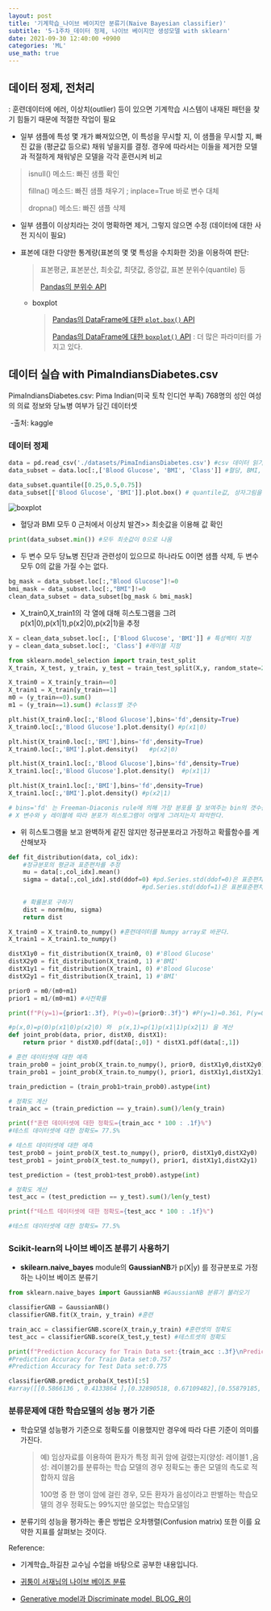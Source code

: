```yaml
---
layout: post
title: '기계학습_나이브 베이지안 분류기(Naive Bayesian classifier)'
subtitle: '5-1주차_데이터 정제, 나이브 베이지안 생성모델 with sklearn'
date: 2021-09-30 12:40:00 +0900
categories: 'ML'
use_math: true
---
```




## 데이터 정제, 전처리

: 훈련데이터에 에러, 이상치(outlier) 등이 있으면 기계학습 시스템이 내재된 패턴을 찾기 힘들기 때문에 적절한 작업이 필요  

- 일부 샘플에 특성 몇 개가 빠져있으면, 이 특성을 무시할 지, 이 샘플을 무시할 지, 빠진 값을 (평균값 등으로) 채워 넣을지를 결정. 경우에 따라서는 이들을 제거한 모델과 적절하게 채워넣은 모델을 각각 훈련시켜 비교  

> isnull() 메소드: 빠진 샘플 확인
>
> fillna() 메소드: 빠진 샘플 채우기 ; inplace=True 바로 변수 대체
>
> dropna() 메소드: 빠진 샘플 삭제

- 일부 샘플이 이상치라는 것이 명확하면 제거, 그렇지 않으면 수정 (데이터에 대한 사전 지식이 필요)

- 표본에 대한 다양한 통계량(표본의 몇 몇 특성을 수치화한 것)을 이용하여 판단: 

  > 표본평균, 표본분산, 최솟값, 최댓값, 중앙값, 표본 분위수(quantile) 등
  >
  > [Pandas의 분위수 API](https://pandas.pydata.org/docs/reference/api/pandas.DataFrame.quantile.html?highlight=quantile#pandas.DataFrame.quantile)
  
  - boxplot
  
    > [Pandas의 DataFrame에 대한 `plot.box()` API](https://pandas.pydata.org/docs/reference/api/pandas.DataFrame.plot.box.html?highlight=box#pandas.DataFrame.plot.box)
    >
    > [Pandas의 DataFrame에 대한 `boxplot()` API](https://pandas.pydata.org/docs/reference/api/pandas.DataFrame.boxplot.html#pandas.DataFrame.boxplot) : 더 많은 파라미터를 가지고 있다.



## 데이터 실습 with PimaIndiansDiabetes.csv

PimaIndiansDiabetes.csv: Pima Indian(미국 토착 인디언 부족) 768명의 성인 여성의 의료 정보와 당뇨병 여부가 담긴 데이터셋

​																																								-출처: kaggle

### 데이터 정제

```python
data = pd.read_csv('./datasets/PimaIndiansDiabetes.csv') #csv 데이터 읽기
data_subset = data.loc[:,['Blood Glucose', 'BMI', 'Class']] #혈당, BMI, 당뇨병 여부(1,0) 데이터만 추출

data_subset.quantile([0.25,0.5,0.75])
data_subset[['Blood Glucose', 'BMI']].plot.box() # quantile값, 상자그림을 통해 이상치 파악 및 데이터 탐색

```

![boxplot](/img/posts/ML5_boxplot.png)

- 혈당과 BMI  모두 0 근처에서 이상치 발견>> 최솟값을 이용해 값 확인

```python
print(data_subset.min()) #모두 최솟값이 0으로 나옴
```

- 두 변수 모두 당뇨병 진단과 관련성이 있으므로 하나라도 0이면 샘플 삭제, 두 변수 모두 0의 값을 가질 수는 없다.

```python
bg_mask = data_subset.loc[:,"Blood Glucose"]!=0
bmi_mask = data_subset.loc[:,"BMI"]!=0
clean_data_subset = data_subset[bg_mask & bmi_mask]
```

- X_train0,X_train1의 각 열에 대해 히스토그램을 그려 p(x1|0),p(x1|1),p(x2|0),p(x2|1)을 추정

```python
X = clean_data_subset.loc[:, ['Blood Glucose', 'BMI']] # 특성벡터 지정
y = clean_data_subset.loc[:, 'Class'] #레이블 지정

from sklearn.model_selection import train_test_split 
X_train, X_test, y_train, y_test = train_test_split(X,y, random_state=20) #데이터셋 훈련용과 테스트용으로 나누기

X_train0 = X_train[y_train==0] 
X_train1 = X_train[y_train==1]
m0 = (y_train==0).sum()
m1 = (y_train==1).sum() #class별 갯수

plt.hist(X_train0.loc[:,'Blood Glucose'],bins='fd',density=True)
X_train0.loc[:,'Blood Glucose'].plot.density() #p(x1|0)

plt.hist(X_train0.loc[:,'BMI'],bins='fd',density=True)
X_train0.loc[:,'BMI'].plot.density()   #p(x2|0)

plt.hist(X_train1.loc[:,'Blood Glucose'],bins='fd',density=True)
X_train1.loc[:,'Blood Glucose'].plot.density()  #p(x1|1)

plt.hist(X_train1.loc[:,'BMI'],bins='fd',density=True)
X_train1.loc[:,'BMI'].plot.density() #p(x2|1)

# bins='fd' 는 Freeman-Diaconis rule에 의해 가장 분포를 잘 보여주는 bin의 갯수를 결정한다. 
# X 변수와 y 레이블에 따라 분포가 히스토그램이 어떻게 그려지는지 파악한다. 

```

- 위 히스토그램을 보고 완벽하게 같진 않지만 정규분포라고 가정하고 확률함수를 계산해보자

```python
def fit_distribution(data, col_idx):
    #정규분포의 평균과 표준편차를 추정 
    mu = data[:,col_idx].mean()
    sigma = data[:,col_idx].std(ddof=0) #pd.Series.std(ddof=0)은 표준편차/ 
    								 #pd.Series.std(ddof=1)은 표본표준편차(default)    
    
    # 확률분포 구하기 
    dist = norm(mu, sigma)
    return dist

X_train0 = X_train0.to_numpy() #훈련데이터를 Numpy array로 바꾼다. 
X_train1 = X_train1.to_numpy()

distX1y0 = fit_distribution(X_train0, 0) #'Blood Glucose'
distX2y0 = fit_distribution(X_train0, 1) #'BMI'
distX1y1 = fit_distribution(X_train1, 0) #'Blood Glucose'
distX2y1 = fit_distribution(X_train1, 1) #'BMI'

prior0 = m0/(m0+m1)
prior1 = m1/(m0+m1) #사전확률

print(f"P(y=1)={prior1:.3f}, P(y=0)={prior0:.3f}") #P(y=1)=0.361, P(y=0)=0.639

#p(x,0)=p(0)p(x1|0)p(x2|0) 와  p(x,1)=p(1)p(x1|1)p(x2|1) 을 계산
def joint_prob(data, prior, distX0, distX1):
    return prior * distX0.pdf(data[:,0]) * distX1.pdf(data[:,1]) 

# 훈련 데이터셋에 대한 예측 
train_prob0 = joint_prob(X_train.to_numpy(), prior0, distX1y0,distX2y0)
train_prob1 = joint_prob(X_train.to_numpy(), prior1, distX1y1,distX2y1)

train_prediction = (train_prob1>train_prob0).astype(int)

# 정확도 계산
train_acc = (train_prediction == y_train).sum()/len(y_train)

print(f"훈련 데이터셋에 대한 정확도={train_acc * 100 : .1f}%")
#테스트 데이터셋에 대한 정확도= 77.5%

# 테스트 데이터셋에 대한 예측 
test_prob0 = joint_prob(X_test.to_numpy(), prior0, distX1y0,distX2y0)
test_prob1 = joint_prob(X_test.to_numpy(), prior1, distX1y1,distX2y1)

test_prediction = (test_prob1>test_prob0).astype(int)

# 정확도 계산
test_acc = (test_prediction == y_test).sum()/len(y_test)

print(f"테스트 데이터셋에 대한 정확도={test_acc * 100 : .1f}%")

#테스트 데이터셋에 대한 정확도= 77.5%
```



### Scikit-learn의 나이브 베이즈 분류기 사용하기

- **skilearn.naive_bayes** module의 **GaussianNB**가  p(X|y) 를 정규분포로 가정하는 나이브 베이즈 분류기

````python
from sklearn.naive_bayes import GaussianNB #GaussianNB 분류기 불러오기

classifierGNB = GaussianNB()
classifierGNB.fit(X_train, y_train) #훈련

train_acc = classifierGNB.score(X_train,y_train) #훈련셋의 정확도
test_acc = classifierGNB.score(X_test,y_test) #테스트셋의 정확도

print(f"Prediction Accuracy for Train Data set:{train_acc :.3f}\nPrediction Accuracy for Test Data set:{test_acc :.3f}")
#Prediction Accuracy for Train Data set:0.757
#Prediction Accuracy for Test Data set:0.775

classifierGNB.predict_proba(X_test)[:5]
#array([[0.5866136 , 0.4133864 ],[0.32890518, 0.67109482],[0.55879185, 0.44120815],[0.93848913, 0.06151087],[0.89546209, 0.10453791]])
````



### 분류문제에 대한 학습모델의 성능 평가 기준

- 학습모델 성능평가 기준으로 정확도를 이용했지만 경우에 따라 다른 기준이 의미를 가진다.

  > 예) 임상자료를 이용하여 환자가 특정 희귀 암에 걸렸는지(양성: 레이블1 ,음성: 레이블2)를 분류하는 학습 모델의 경우 정확도는 좋은 모델의 측도로 적합하지 않음
  >
  > 100명 중 한 명이 암에 걸린 경우, 모든 환자가 음성이라고 판별하는 학습모델의 경우 정확도는 99%지만 쓸모없는 학습모델임

- 분류기의 성능을 평가하는 좋은 방법은 오차행렬(Confusion matrix) 또한 이를 요약한 지표를 살펴보는 것이다.



Reference:

- 기계학습_하길찬 교수님 수업을 바탕으로 공부한 내용입니다.

- [귀퉁이 서재님의 나이브 베이즈 분류](https://bkshin.tistory.com/entry/%EB%A8%B8%EC%8B%A0%EB%9F%AC%EB%8B%9D-1%EB%82%98%EC%9D%B4%EB%B8%8C-%EB%B2%A0%EC%9D%B4%EC%A6%88-%EB%B6%84%EB%A5%98-Naive-Bayes-Classification)

- [Generative model과 Discriminate model, BLOG_용이](https://blogyong.tistory.com/33)

